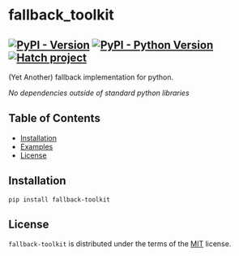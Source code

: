 # fallback_toolkit

[![PyPI - Version](https://img.shields.io/pypi/v/fallback-toolkit.svg)](https://pypi.org/project/fallback-toolkit)
[![PyPI - Python Version](https://img.shields.io/pypi/pyversions/fallback-toolkit.svg)](https://pypi.org/project/fallback-toolkit)
[![Hatch project](https://img.shields.io/badge/%F0%9F%A5%9A-Hatch-4051b5.svg)](https://github.com/pypa/hatch)
-----

(Yet Another) fallback implementation for python.


*No dependencies outside of standard python libraries*


## Table of Contents

- [Installation](#installation)
- [Examples](#examples)
- [License](#license)

## Installation

```console
pip install fallback-toolkit
```


## License

`fallback-toolkit` is distributed under the terms of the
[MIT](https://spdx.org/licenses/MIT.html) license.

